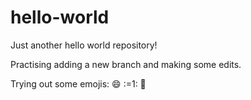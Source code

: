 # hello-world
Just another hello world repository!

Practising adding a new branch and making some edits. 

Trying out some emojis: :smile: :=1: :tropical_fish:

